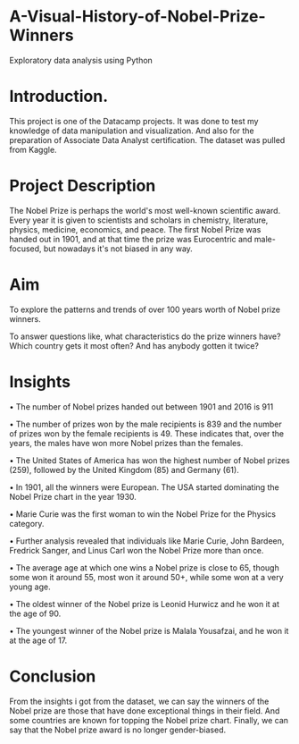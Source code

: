 # A-Visual-History-of-Nobel-Prize-Winners
Exploratory data analysis using Python

# Introduction.

This project is one of the Datacamp projects. It was done to test my knowledge of data manipulation and visualization. And also for the preparation of Associate Data Analyst certification. The dataset was pulled from Kaggle.

# Project Description

The Nobel Prize is perhaps the world's most well-known scientific award. Every year it is given to scientists and scholars in chemistry, literature, physics, medicine, economics, and peace. The first Nobel Prize was handed out in 1901, and at that time the prize was Eurocentric and male-focused, but nowadays it's not biased in any way. 

# Aim

To explore the patterns and trends of over 100 years worth of Nobel prize winners.

To answer questions like, what characteristics do the prize winners have? Which country gets it most often? And has anybody gotten it twice?
 
# Insights 

•	The number of Nobel prizes handed out between 1901 and 2016 is 911

•	The number of prizes won by the male recipients is 839 and the number of prizes won by the female recipients is 49. These indicates that, over the years, the males have won more Nobel prizes than the females.

•	The United States of America has won the highest number of Nobel prizes (259), followed by the United Kingdom (85) and Germany (61).

•	In 1901, all the winners were European. The USA started dominating the Nobel Prize chart in the year 1930.

•	Marie Curie was the first woman to win the Nobel Prize for the Physics category.

•	Further analysis revealed that individuals like Marie Curie, John Bardeen, Fredrick Sanger, and Linus Carl won the Nobel Prize more than once.

•	The average age at which one wins a Nobel prize is close to 65, though some won it around 55, most won it around 50+, while some won at a very young age.

•	The oldest winner of the Nobel prize is Leonid Hurwicz and he won it at the age of 90.

•	The youngest winner of the Nobel prize is Malala Yousafzai, and he won it at the age of 17.

 
# Conclusion
From the insights i got from the dataset, we can say the winners of the Nobel prize are those that have done exceptional things in their field. And some countries are known for topping the Nobel prize chart. Finally, we can say that the Nobel prize award is no longer gender-biased.
